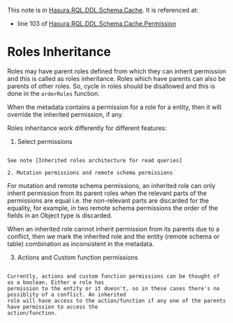This note is in [Hasura.RQL.DDL.Schema.Cache](https://github.com/hasura/graphql-engine/blob/master/server/src-lib/Hasura/RQL/DDL/Schema/Cache.hs#L104).
It is referenced at:
  - line 103 of [Hasura.RQL.DDL.Schema.Cache.Permission](https://github.com/hasura/graphql-engine/blob/master/server/src-lib/Hasura/RQL/DDL/Schema/Cache/Permission.hs#L103)

# Roles Inheritance


Roles may have parent roles defined from which they can inherit permission and this is
called as roles inheritance. Roles which have parents can also be parents of other roles.
So, cycle in roles should be disallowed and this is done in the `orderRoles` function.

When the metadata contains a permission for a role for a entity, then it will override the
inherited permission, if any.

Roles inheritance work differently for different features:

1. Select permissions
~~~~~~~~~~~~~~~~~~~~~

See note [Inherited roles architecture for read queries]

2. Mutation permissions and remote schema permissions
~~~~~~~~~~~~~~~~~~~~~~~~~~~~~~~~~~~~~~~~~~~~~~~~~~~~~

For mutation and remote schema permissions, an inherited role can only inherit permission
from its parent roles when the relevant parts of the permissions are equal i.e. the non-relevant
parts are discarded for the equality, for example, in two remote schema permissions the order
of the fields in an Object type is discarded.

When an inherited role cannot inherit permission from its parents due to a conflict, then we mark
the inherited role and the entity (remote schema or table) combination as inconsistent in the metadata.

3. Actions and Custom function permissions
~~~~~~~~~~~~~~~~~~~~~~~~~~~~~~~~~~~~~~~~~~

Currently, actions and custom function permissions can be thought of as a boolean. Either a role has
permission to the entity or it doesn't, so in these cases there's no possiblity of a conflict. An inherited
role will have access to the action/function if any one of the parents have permission to access the
action/function.


